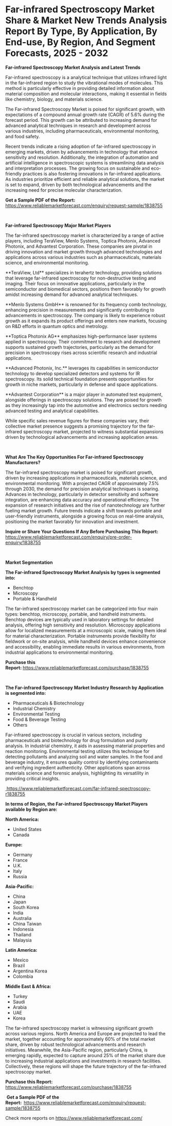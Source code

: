 <p><h1>Far-infrared Spectroscopy Market Share & Market New Trends Analysis Report By Type, By Application, By End-use, By Region, And Segment Forecasts, 2025 - 2032</h1></p><p><strong>Far-infrared Spectroscopy Market Analysis and Latest Trends</strong></p>
<p><p>Far-infrared spectroscopy is a analytical technique that utilizes infrared light in the far-infrared region to study the vibrational modes of molecules. This method is particularly effective in providing detailed information about material composition and molecular interactions, making it essential in fields like chemistry, biology, and materials science.</p><p>The Far-infrared Spectroscopy Market is poised for significant growth, with expectations of a compound annual growth rate (CAGR) of 5.6% during the forecast period. This growth can be attributed to increasing demand for advanced analytical techniques in research and development across various industries, including pharmaceuticals, environmental monitoring, and food safety. </p><p>Recent trends indicate a rising adoption of far-infrared spectroscopy in emerging markets, driven by advancements in technology that enhance sensitivity and resolution. Additionally, the integration of automation and artificial intelligence in spectroscopic systems is streamlining data analysis and interpretation processes. The growing focus on sustainable and eco-friendly practices is also fostering innovations in far-infrared applications. As industries prioritize efficient and reliable analytical solutions, the market is set to expand, driven by both technological advancements and the increasing need for precise molecular characterization.</p></p>
<p><strong>Get a Sample PDF of the Report:&nbsp;</strong> <a href="https://www.reliablemarketforecast.com/enquiry/request-sample/1838755?utm_campaign=2212&utm_medium=2&utm_source=Github&utm_content=ia&utm_term=28022025&utm_id=far-infrared-spectroscopy">https://www.reliablemarketforecast.com/enquiry/request-sample/1838755</a></p>
<p>&nbsp;</p>
<p><strong>Far-infrared Spectroscopy Major Market Players</strong></p>
<p><p>The far-infrared spectroscopy market is characterized by a range of active players, including TeraView, Menlo Systems, Toptica Photonix, Advanced Photonix, and Advantest Corporation. These companies are pivotal in driving innovation and market growth through advanced technologies and applications across various industries such as pharmaceuticals, materials science, and environmental monitoring.</p><p>**TeraView, Ltd** specializes in terahertz technology, providing solutions that leverage far-infrared spectroscopy for non-destructive testing and imaging. Their focus on innovative applications, particularly in the semiconductor and biomedical sectors, positions them favorably for growth amidst increasing demand for advanced analytical techniques.</p><p>**Menlo Systems GmbH** is renowned for its frequency comb technology, enhancing precision in measurements and significantly contributing to advancements in spectroscopy. The company is likely to experience robust growth as it expands its product offerings and enters new markets, focusing on R&D efforts in quantum optics and metrology.</p><p>**Toptica Photonix AG** emphasizes high-performance laser systems applied in spectroscopy. Their commitment to research and development supports sustained growth trajectories, particularly as the demand for precision in spectroscopy rises across scientific research and industrial applications.</p><p>**Advanced Photonix, Inc.** leverages its capabilities in semiconductor technology to develop specialized detectors and systems for IR spectroscopy. Its solid technical foundation presents opportunities for growth in niche markets, particularly in defense and space applications.</p><p>**Advantest Corporation** is a major player in automated test equipment, alongside offerings in spectroscopy solutions. They are poised for growth as they increasingly tap into the automotive and electronics sectors needing advanced testing and analytical capabilities.</p><p>While specific sales revenue figures for these companies vary, their collective market presence suggests a promising trajectory for the far-infrared spectroscopy market, projected to witness substantial expansions driven by technological advancements and increasing application areas.</p></p>
<p>&nbsp;</p>
<p><strong>What Are The Key Opportunities For Far-infrared Spectroscopy Manufacturers?</strong></p>
<p><p>The far-infrared spectroscopy market is poised for significant growth, driven by increasing applications in pharmaceuticals, materials science, and environmental monitoring. With a projected CAGR of approximately 7.5% through 2030, the demand for precision analytical techniques is soaring. Advances in technology, particularly in detector sensitivity and software integration, are enhancing data accuracy and operational efficiency. The expansion of research initiatives and the rise of nanotechnology are further fueling market growth. Future trends indicate a shift towards portable and user-friendly instruments, alongside a growing focus on real-time analysis, positioning the market favorably for innovation and investment.</p></p>
<p><strong>Inquire or Share Your Questions If Any Before Purchasing This Report:</strong> <a href="https://www.reliablemarketforecast.com/enquiry/pre-order-enquiry/1838755?utm_campaign=2212&utm_medium=2&utm_source=Github&utm_content=ia&utm_term=28022025&utm_id=far-infrared-spectroscopy">https://www.reliablemarketforecast.com/enquiry/pre-order-enquiry/1838755</a></p>
<p>&nbsp;</p>
<p><strong>Market Segmentation</strong></p>
<p><strong>The Far-infrared Spectroscopy Market Analysis by types is segmented into:</strong></p>
<p><ul><li>Benchtop</li><li>Microscopy</li><li>Portable & Handheld</li></ul></p>
<p><p>The far-infrared spectroscopy market can be categorized into four main types: benchtop, microscopy, portable, and handheld instruments. Benchtop devices are typically used in laboratory settings for detailed analysis, offering high sensitivity and resolution. Microscopy applications allow for localized measurements at a microscopic scale, making them ideal for material characterization. Portable instruments provide flexibility for fieldwork or on-site analysis, while handheld devices enhance convenience and accessibility, enabling immediate results in various environments, from industrial applications to environmental monitoring.</p></p>
<p><strong>Purchase this Report:&nbsp;</strong><a href="https://www.reliablemarketforecast.com/purchase/1838755?utm_campaign=2212&utm_medium=2&utm_source=Github&utm_content=ia&utm_term=28022025&utm_id=far-infrared-spectroscopy">https://www.reliablemarketforecast.com/purchase/1838755</a></p>
<p>&nbsp;</p>
<p><strong>The Far-infrared Spectroscopy Market Industry Research by Application is segmented into:</strong></p>
<p><ul><li>Pharmaceuticals & Biotechnology</li><li>Industrial Chemistry</li><li>Environmental Testing</li><li>Food & Beverage Testing</li><li>Others</li></ul></p>
<p><p>Far-infrared spectroscopy is crucial in various sectors, including pharmaceuticals and biotechnology for drug formulation and purity analysis. In industrial chemistry, it aids in assessing material properties and reaction monitoring. Environmental testing utilizes this technique for detecting pollutants and analyzing soil and water samples. In the food and beverage industry, it ensures quality control by identifying contaminants and verifying ingredient authenticity. Other applications span across materials science and forensic analysis, highlighting its versatility in providing critical insights.</p></p>
<p><a href="https://www.reliablemarketforecast.com/far-infrared-spectroscopy-r1838755?utm_campaign=2212&utm_medium=2&utm_source=Github&utm_content=ia&utm_term=28022025&utm_id=far-infrared-spectroscopy">&nbsp;https://www.reliablemarketforecast.com/far-infrared-spectroscopy-r1838755</a></p>
<p><strong>In terms of Region, the Far-infrared Spectroscopy Market Players available by Region are:</strong></p>
<p>
    <p> <strong> North America: </strong>
        <ul>
            <li>United States</li>
            <li>Canada</li>
        </ul>
        </p> 
    <p> <strong> Europe: </strong>
        <ul>
            <li>Germany</li>
            <li>France</li>
            <li>U.K.</li>
            <li>Italy</li>
            <li>Russia</li>
        </ul>
        </p> 
    <p> <strong> Asia-Pacific: </strong>
        <ul>
            <li>China</li>
            <li>Japan</li>
            <li>South Korea</li>
            <li>India</li>
            <li>Australia</li>
            <li>China Taiwan</li>
            <li>Indonesia</li>
            <li>Thailand</li>
            <li>Malaysia</li>
        </ul>
        </p> 
    <p> <strong> Latin America: </strong>
        <ul>
            <li>Mexico</li>
            <li>Brazil</li>
            <li>Argentina Korea</li>
            <li>Colombia</li>
        </ul>
        </p> 
    <p> <strong> Middle East & Africa: </strong>
        <ul>
            <li>Turkey</li>
            <li>Saudi</li>
            <li>Arabia</li>
            <li>UAE</li>
            <li>Korea</li>
        </ul>
    </p>
    </p>
<p><p>The far-infrared spectroscopy market is witnessing significant growth across various regions. North America and Europe are projected to lead the market, together accounting for approximately 60% of the total market share, driven by robust technological advancements and research initiatives. Meanwhile, the Asia-Pacific region, particularly China, is emerging rapidly, expected to capture around 25% of the market share due to increasing industrial applications and investments in research facilities. Collectively, these regions will shape the future trajectory of the far-infrared spectroscopy market.</p></p>
<p><strong>Purchase this Report: </strong><a href="https://www.reliablemarketforecast.com/purchase/1838755?utm_campaign=2212&utm_medium=2&utm_source=Github&utm_content=ia&utm_term=28022025&utm_id=far-infrared-spectroscopy">https://www.reliablemarketforecast.com/purchase/1838755</a></p>
<p>&nbsp;<strong>Get a Sample PDF of the Report:&nbsp;&nbsp;</strong><a href="https://www.reliablemarketforecast.com/enquiry/request-sample/1838755?utm_campaign=2212&utm_medium=2&utm_source=Github&utm_content=ia&utm_term=28022025&utm_id=far-infrared-spectroscopy">https://www.reliablemarketforecast.com/enquiry/request-sample/1838755</a></p>
<p><strong></strong></p>
<p>Check more reports on <a href="https://www.reliablemarketforecast.com/?utm_campaign=2212&utm_medium=2&utm_source=Github&utm_content=ia&utm_term=28022025&utm_id=far-infrared-spectroscopy">https://www.reliablemarketforecast.com/</a></p>